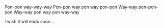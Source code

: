 Pon-pon way-way-way
Pon-pon way pon way pon-pon
Way-way pon-pon-pon
Way-way pon way pon way-way

I wish it will ends soon...
